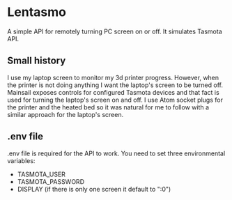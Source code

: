 # Lentasmo

A simple API for remotely turning PC screen on or off. It simulates Tasmota API.

## Small history

I use my laptop screen to monitor my 3d printer progress. However, when the printer is not doing anything I want the laptop's screen to be turned off. Mainsail  exposes controls for configured Tasmota devices and that fact is used for turning the laptop's screen on and off. I use Atom socket plugs for the printer and the heated bed so it was natural for me to follow with a similar approach for the laptop's screen.

## .env file

.env file is required for the API to work. You need to set three environmental variables:
- TASMOTA_USER
- TASMOTA_PASSWORD
- DISPLAY (if there is only one screen it default to ":0")